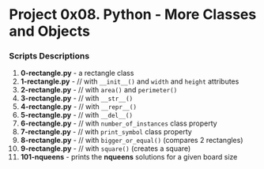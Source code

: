# Project 0x08. Python - More Classes and Objects

### Scripts Descriptions

1. **0-rectangle.py** - a rectangle class
2. **1-rectangle.py** - // with `__init__()` and `width` and `height` attributes
3. **2-rectangle.py** - // with `area()` and `perimeter()`
4. **3-rectangle.py** - // with `__str__()`
5. **4-rectangle.py** - // with `__repr__()`
6. **5-rectangle.py** - // with `__del__()`
7. **6-rectangle.py** - // with `number_of_instances` class property
8. **7-rectangle.py** - // with `print_symbol` class property
9. **8-rectangle.py** - // with `bigger_or_equal()` (compares 2 rectangles)
10. **9-rectangle.py** - // with `square()` (creates a square)
11. **101-nqueens** - prints the **nqueens** solutions for a given board size
